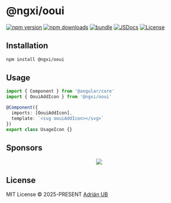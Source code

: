 # @ngxi/ooui

[![npm version][npm-version-src]][npm-version-href]
[![npm downloads][npm-downloads-src]][npm-downloads-href]
[![bundle][bundle-src]][bundle-href]
[![JSDocs][jsdocs-src]][jsdocs-href]
[![License][license-src]][license-href]

## Installation

```sh
npm install @ngxi/ooui
```

## Usage

```ts
import { Component } from '@angular/core'
import { OouiAddIcon } from '@ngxi/ooui'

@Component({
  imports: [OouiAddIcon],
  template: `<svg oouiAddIcon></svg>`
})
export class UsageIcon {}
```

## Sponsors

<p align="center">
  <a href="https://cdn.jsdelivr.net/gh/adrian-ub/static/sponsors.svg">
    <img src='https://cdn.jsdelivr.net/gh/adrian-ub/static/sponsors.svg'/>
  </a>
</p>

## License

MIT License © 2025-PRESENT [Adrián UB](https://github.com/adrian-ub)

<!-- Badges -->

[npm-version-src]: https://img.shields.io/npm/v/@ngxi/ooui?style=flat&colorA=080f12&colorB=1fa669
[npm-version-href]: https://npmjs.com/package/@ngxi/ooui
[npm-downloads-src]: https://img.shields.io/npm/dm/@ngxi/ooui?style=flat&colorA=080f12&colorB=1fa669
[npm-downloads-href]: https://npmjs.com/package/@ngxi/ooui
[bundle-src]: https://img.shields.io/bundlephobia/minzip/@ngxi/ooui?style=flat&colorA=080f12&colorB=1fa669&label=minzip
[bundle-href]: https://bundlephobia.com/result?p=@ngxi/ooui
[license-src]: https://img.shields.io/npm/l/@ngxi/ooui?style=flat&colorA=080f12&colorB=1fa669
[license-href]: https://github.com/adrian-ub/ngxi/blob/main/LICENSE
[jsdocs-src]: https://img.shields.io/badge/jsdocs-reference-080f12?style=flat&colorA=080f12&colorB=1fa669
[jsdocs-href]: https://www.jsdocs.io/package/@ngxi/ooui
